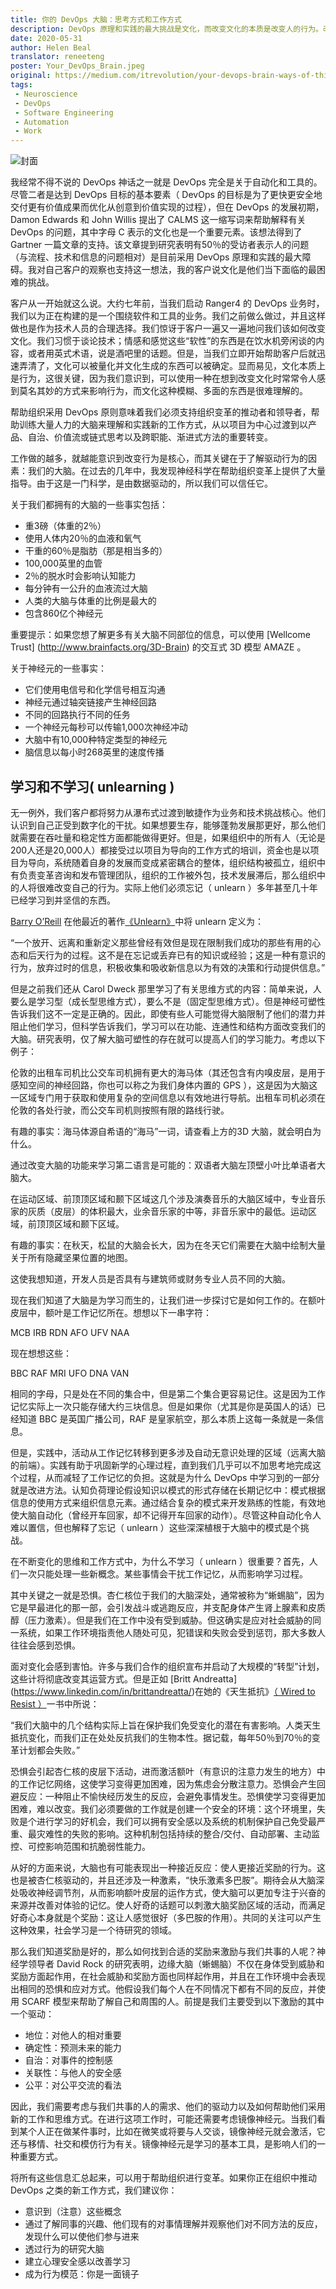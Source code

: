 ```yaml
---
title: 你的 DevOps 大脑：思考方式和工作方式
description: DevOps 原理和实践的最大挑战是文化，而改变文化的本质是改变人的行为。改变行为的关键在于了解驱动行为的大脑。
date: 2020-05-31
author: Helen Beal
translator: reneeteng
poster: Your_DevOps_Brain.jpeg 
original: https://medium.com/itrevolution/your-devops-brain-ways-of-thinking-ways-of-working-a2b046708d3a
tags:
 - Neuroscience
 - DevOps
 - Software Engineering
 - Automation
 - Work
---
```

![封面](Your_DevOps_Brain.jpeg)

我经常不得不说的 DevOps 神话之一就是 DevOps 完全是关于自动化和工具的。尽管二者是达到 DevOps 目标的基本要素（ DevOps 的目标是为了更快更安全地交付更有价值成果而优化从创意到价值实现的过程），但在 DevOps 的发展初期，Damon Edwards 和 John Willis 提出了 CALMS 这一缩写词来帮助解释有关 DevOps 的问题，其中字母 C 表示的文化也是一个重要元素。该想法得到了 Gartner 一篇文章的支持。该文章提到研究表明有50％的受访者表示人的问题（与流程、技术和信息的问题相对）是目前采用 DevOps 原理和实践的最大障碍。我对自己客户的观察也支持这一想法，我的客户说文化是他们当下面临的最困难的挑战。

客户从一开始就这么说。大约七年前，当我们启动 Ranger4 的 DevOps 业务时，我们以为正在构建的是一个围绕软件和工具的业务。我们之前做么做过，并且这样做也是作为技术人员的合理选择。我们惊讶于客户一遍又一遍地问我们该如何改变文化。我们习惯于谈论技术；情感和感觉这些“软性”的东西是在饮水机旁闲谈的内容，或者用英式术语，说是酒吧里的话题。但是，当我们立即开始帮助客户后就迅速弄清了，文化可以被量化并文化生成的东西可以被确定。显而易见，文化本质上是行为，这很关键，因为我们意识到，可以使用一种在想到改变文化时常常令人感到莫名其妙的方式来影响行为，而文化这种模糊、多面的东西是很难理解的。

帮助组织采用 DevOps 原则意味着我们必须支持组织变革的推动者和领导者，帮助训练大量人力的大脑来理解和实践新的工作方式，从以项目为中心过渡到以产品、自治、价值流或链式思考以及跨职能、渐进式方法的重要转变。

工作做的越多，就越能意识到改变行为是核心，而其关键在于了解驱动行为的因素：我们的大脑。在过去的几年中，我发现神经科学在帮助组织变革上提供了大量指导。由于这是一门科学，是由数据驱动的，所以我们可以信任它。

关于我们都拥有的大脑的一些事实包括：

 - 重3磅（体重的2％）
 - 使用人体内20％的血液和氧气
 - 干重的60％是脂肪（那是相当多的）
 - 100,000英里的血管
 - 2％的脱水时会影响认知能力
 - 每分钟有一公升的血液流过大脑
 - 人类的大脑与体重的比例是最大的
 - 包含860亿个神经元

重要提示：如果您想了解更多有关大脑不同部位的信息，可以使用 [Wellcome Trust] (http://www.brainfacts.org/3D-Brain) 的交互式 3D 模型 AMAZE 。

关于神经元的一些事实：

 - 它们使用电信号和化学信号相互沟通
 - 神经元通过轴突链接产生神经回路
 - 不同的回路执行不同的任务
 - 一个神经元每秒可以传输1,000次神经冲动
 - 大脑中有10,000种特定类型的神经元
 - 脑信息以每小时268英里的速度传播

## 学习和不学习( unlearning )

无一例外，我们客户都将努力从瀑布式过渡到敏捷作为业务和技术挑战核心。他们认识到自己正受到数字化的干扰。如果想要生存，能够蓬勃发展那更好，那么他们就需要在吞吐量和稳定性方面都能做得更好。但是，如果组织中的所有人（无论是200人还是20,000人）都接受过以项目为导向的工作方式的培训，资金也是以项目为导向，系统随着自身的发展而变成紧密耦合的整体，组织结构被孤立，组织中有负责变革咨询和发布管理团队，组织的工作被外包，技术发展滞后，那么组织中的人将很难改变自己的行为。实际上他们必须忘记（ unlearn ）多年甚至几十年已经学习到并坚信的东西。

[Barry O’Reill](https://www.linkedin.com/in/barryoreilly/) 在他最近的著作[《Unlearn》](https://barryoreilly.com/unlearning-business-innovation/)中将 unlearn 定义为：

“一个放开、远离和重新定义那些曾经有效但是现在限制我们成功的那些有用的心态和后天行为的过程。这不是在忘记或丢弃已有的知识或经验；这是一种有意识的行为，放弃过时的信息，积极收集和吸收新信息以为有效的决策和行动提供信息。”

但是之前我们还从 Carol Dweck 那里学习了有关思维方式的内容：简单来说，人要么是学习型（成长型思维方式），要么不是（固定型思维方式）。但是神经可塑性告诉我们这不一定是正确的。因此，即使有些人可能觉得大脑限制了他们的潜力并阻止他们学习，但科学告诉我们，学习可以在功能、连通性和结构方面改变我们的大脑。研究表明，仅了解大脑可塑性的存在就可以提高人们的学习能力。考虑以下例子：

伦敦的出租车司机比公交车司机拥有更大的海马体（其还包含有内嗅皮层，是用于感知空间的神经回路，你也可以称之为我们身体内置的 GPS ），这是因为大脑这一区域专门用于获取和使用复杂的空间信息以有效地进行导航。出租车司机必须在伦敦的各处行驶，而公交车司机则按照有限的路线行驶。

有趣的事实：海马体源自希语的“海马”一词，请查看上方的3D 大脑，就会明白为什么。

通过改变大脑的功能来学习第二语言是可能的：双语者大脑左顶壁小叶比单语者大脑大。

在运动区域、前顶顶区域和颞下区域这几个涉及演奏音乐的大脑区域中，专业音乐家的灰质（皮层）的体积最大，业余音乐家的中等，非音乐家中的最低。运动区域，前顶顶区域和颞下区域。

有趣的事实：在秋天，松鼠的大脑会长大，因为在冬天它们需要在大脑中绘制大量关于所有隐藏坚果位置的地图。

这使我想知道，开发人员是否具有与建筑师或财务专业人员不同的大脑。

现在我们知道了大脑是为学习而生的，让我们进一步探讨它是如何工作的。在额叶皮层中，额叶是工作记忆所在。想想以下一串字符：

MCB IRB RDN AFO UFV NAA

现在想想这些：

BBC RAF MRI UFO DNA VAN

相同的字母，只是处在不同的集合中，但是第二个集合更容易记住。这是因为工作记忆实际上一次只能存储大约三块信息。但是如果你（尤其是你是英国人的话）已经知道 BBC 是英国广播公司，RAF 是皇家航空，那么本质上这每一条就是一条信息。

但是，实践中，活动从工作记忆转移到更多涉及自动无意识处理的区域（远离大脑的前端）。实践有助于巩固新学的心理过程，直到我们几乎可以不加思考地完成这个过程，从而减轻了工作记忆的负担。这就是为什么 DevOps 中学习到的一部分就是改进方法。认知负荷理论假设知识以模式的形式存储在长期记忆中：模式根据信息的使用方式来组织信息元素。通过结合复杂的模式来开发熟练的性能，有效地使大脑自动化（曾经开车回家，却不记得开车回家的动作）。尽管这种自动化令人难以置信，但也解释了忘记（ unlearn ）这些深深植根于大脑中的模式是个挑战。

在不断变化的思维和工作方式中，为什么不学习（ unlearn ）很重要？首先，人们一次只能处理一些新概念。某些事情会干扰工作记忆，从而影响学习过程。

其中关键之一就是恐惧。杏仁核位于我们的大脑深处，通常被称为“蜥蜴脑”，因为它是早最进化的那一部，会引发战斗或逃跑反应，并支配身体产生肾上腺素和皮质醇（压力激素）。但是我们在工作中没有受到威胁。但这确实是应对社会威胁的同一系统，如果工作环境指责他人随处可见，犯错误和失败会受到惩罚，那大多数人往往会感到恐惧。

面对变化会感到害怕。许多与我们合作的组织宣布并启动了大规模的“转型”计划，这些计将彻底改变其运营方式。但是正如 [Britt Andreatta] (https://www.linkedin.com/in/brittandreatta/)在她的《天生抵抗》[（ Wired to Resist ）](https://www.brittandreatta.com/wired-to-resist/)一书中所说：

“我们大脑中的几个结构实际上旨在保护我们免受变化的潜在有害影响。人类天生抵抗变化，而我们正在处处反抗我们的生物本性。据记载，每年50％到70％的变革计划都会失败。”

恐惧会引起杏仁核的皮层下活动，进而激活额叶（有意识的注意力发生的地方）中的工作记忆网络，这使学习变得更加困难，因为焦虑会分散注意力。恐惧会产生回避反应：一种阻止不愉快经历发生的反应，会避免事情发生。恐惧使学习变得更加困难，难以改变。我们必须要做的工作就是创建一个安全的环境：这个环境里，失败是个进行学习的好机会，我们可以拥有安全感以及系统的机制保护自己免受最严重、最灾难性的失败的影响。这种机制包括持续的整合/交付、自动部署、主动监控、可控影响范围和抗脆弱性能力。

从好的方面来说，大脑也有可能表现出一种接近反应：使人更接近奖励的行为。这也是被杏仁核驱动的，并且还涉及一种激素，“快乐激素多巴胺”。期待会从大脑深处吸收神经调节剂，从而影响额叶皮层的运作方式，使大脑可以更加专注于兴奋的来源并改善对体验的记忆。使人好奇的话题可以刺激大脑奖励区域的活动，而满足好奇心本身就是个奖励：这让人感觉很好（多巴胺的作用）。共同的关注可以产生这种效果，社会学习是一个待研究的领域。

那么我们知道奖励是好的，那么如何找到合适的奖励来激励与我们共事的人呢？神经学领导者 David Rock 的研究表明，边缘大脑（蜥蜴脑）不仅在身体受到威胁和奖励方面起作用，在社会威胁和奖励方面也同样起作用，并且在工作环境中会表现出相同的恐惧和应对方式。他假设我们每个人在不同情况下都有不同的反应，并使用 SCARF 模型来帮助了解自己和周围的人。前提是我们主要受到以下激励的其中一个驱动：

 - 地位：对他人的相对重要
 - 确定性：预测未来的能力
 - 自治：对事件的控制感
 - 关联性：与他人的安全感
 - 公平：对公平交流的看法

因此，我们需要考虑与我们共事的人的需求、他们的驱动力以及如何帮助他们采用新的工作和思维方式。在进行这项工作时，可能还需要考虑镜像神经元。当我们看到某个人正在做某件事时，比如在微笑或将要与人交谈，镜像神经元就会激活，它还与移情、社交和模仿行为有关。镜像神经元是学习的基本工具，是影响人们的一种重要方式。

将所有这些信息汇总起来，可以用于帮助组织进行变革。如果你正在组织中推动 DevOps 之类的新工作方式，我们建议你：

 - 意识到（注意）这些概念
 - 通过了解同事的兴趣、他们现有的对事情理解并观察他们对不同方法的反应，发现什么可以使他们参与进来
 - 透过行为的研究大脑
 - 建立心理安全感以改善学习
 - 成为行为模范：你是一面镜子

